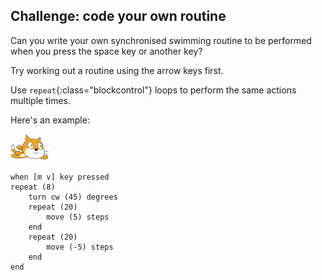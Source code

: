 ## Challenge: code your own routine

Can you write your own synchronised swimming routine to be performed when you press the space key or another key?

Try working out a routine using the arrow keys first. 

Use `repeat`{:class="blockcontrol"} loops to perform the same actions multiple times. 

Here's an example:

![swimmer sprite](images/swimmer-sprite.png)

```blocks
when [m v] key pressed
repeat (8)
	turn cw (45) degrees
	repeat (20)
		move (5) steps
	end
	repeat (20)
		move (-5) steps
	end
end
```

